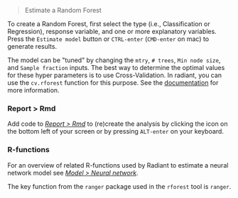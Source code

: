> Estimate a Random Forest

To create a Random Forest, first select the type (i.e., Classification or Regression), response variable, and one or more explanatory variables. Press the `Estimate model` button or `CTRL-enter` (`CMD-enter` on mac) to generate results. 

The model can be "tuned" by changing the `mtry`, `# trees`, `Min node size`, and `Sample fraction` inputs. The best way to determine the optimal values for these hyper parameters is to use Cross-Validation. In radiant, you can use the `cv.rforest` function for this purpose. See the <a href="https://radiant-rstats.github.io/radiant.model/reference/cv.rforest.html" target="_blank">documentation</a> for more information.

### Report > Rmd

Add code to <a href="https://radiant-rstats.github.io/docs/data/report_rmd.html" target="_blank">_Report > Rmd_</a> to (re)create the analysis by clicking the <i title="report results" class="fa fa-edit"></i> icon on the bottom left of your screen or by pressing `ALT-enter` on your keyboard. 

### R-functions

For an overview of related R-functions used by Radiant to estimate a neural network model see <a href = "https://radiant-rstats.github.io/radiant.model/reference/index.html#section-model-random-forest" target="_blank">_Model > Neural network_</a>.

The key function from the `ranger` package used in the `rforest` tool is `ranger`.
